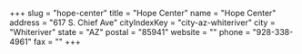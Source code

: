 +++
slug = "hope-center"
title = "Hope Center"
name = "Hope Center"
address = "617 S. Chief Ave"
cityIndexKey = "city-az-whiteriver"
city = "Whiteriver"
state = "AZ"
postal = "85941"
website = ""
phone = "928-338-4961"
fax = ""
+++
